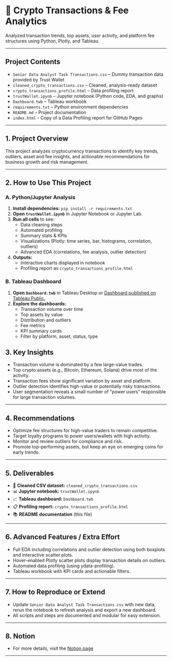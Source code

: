 # 🚀 Crypto Transactions & Fee Analytics

Analyzed transaction trends, top assets, user activity, and platform fee structures using Python, Plotly, and Tableau.

---

## **Project Contents**

- `Senior Data Analyst Task Transactions.csv` – Dummy transaction data provided by Trust Wallet
- `cleaned_crypto_transactions.csv` – Cleaned, analysis-ready dataset  
- `crypto_transactions_profile.html` – Data profiling report  
- `trustWallet.ipynb` – Jupyter notebook (Python code, EDA, and graphs)  
- `Dashboard.twb` – Tableau workbook  
- `requirements.txt` – Python environment dependencies  
- `README.md` – Project documentation
-  `index.html` - Copy of a Data Profiling report for GitHub Pages

---

## **1. Project Overview**

This project analyzes cryptocurrency transactions to identify key trends, outliers, asset and fee insights, and actionable recommendations for business growth and risk management.

---

## **2. How to Use This Project**

### **A. Python/Jupyter Analysis**
1. **Install dependencies:** 
```pip install -r requirements.txt```
2. **Open `trustWallet.ipynb`** in Jupyter Notebook or Jupyter Lab.
3. **Run all cells** to see:
   - Data cleaning steps
   - Automated profiling
   - Summary stats & KPIs
   - Visualizations (Plotly: time series, bar, histograms, correlation, outliers)
   - Advanced EDA (correlations, fee analysis, outlier detection)
4. **Outputs:**  
   - Interactive charts displayed in notebook  
   - Profiling report as `crypto_transactions_profile.html`  

### **B. Tableau Dashboard**

1. **Open `Dashboard.twb`** in Tableau Desktop or [Dashboard published on Tableau Public.](https://public.tableau.com/app/profile/meet.vaghasia6155/viz/Dashboard_17480963229760/Dashboard1)
2. **Explore the dashboards:**
   - Transaction volume over time
   - Top assets by value
   - Distribution and outliers
   - Fee metrics
   - KPI summary cards
   - Filter by platform, asset, status, type

## 3. **Key Insights**

   - Transaction volume is dominated by a few large-value trades.
   - Top crypto assets (e.g., Bitcoin, Ethereum, Solana) drive most of the activity.
   - Transaction fees show significant variation by asset and platform.
   - Outlier detection identifies high-value or potentially risky transactions.
   - User segmentation reveals a small number of “power users” responsible for large transaction volumes.

---

## **4. Recommendations**

- Optimize fee structures for high-value traders to remain competitive.
- Target loyalty programs to power users/wallets with high activity.
- Monitor and review outliers for compliance and risk.
- Promote top-performing assets, but keep an eye on emerging coins for early trends.

---

## **5. Deliverables**

- 📄 **Cleaned CSV dataset:** `cleaned_crypto_transactions.csv`
- 📊 **Jupyter notebook:** `trustWallet.ipynb`
- 📈 **Tableau dashboard:** `Dashboard.twb`
- 📋 **Profiling report:** `crypto_transactions_profile.html`
- 📚 **README documentation** (this file)

---

## **6. Advanced Features / Extra Effort**

- Full EDA including correlations and outlier detection using both boxplots and interactive scatter plots.
- Hover-enabled Plotly scatter plots display transaction details on outliers.
- Automated data profiling (using ydata-profiling).
- Tableau workbook with KPI cards and actionable filters.

---

## **7. How to Reproduce or Extend**

- Update `Senior Data Analyst Task Transactions.csv` with new data, rerun the notebook to refresh analysis and export a new dashboard.
- All scripts and steps are documented and modular for easy extension.

---

## **8. Notion**
- For more details, visit the [Notion page](https://www.notion.so/TrustWallet-Meet-Vaghasia-1fe8d53269d8804bb7f8e8b69a00c65b)



---

